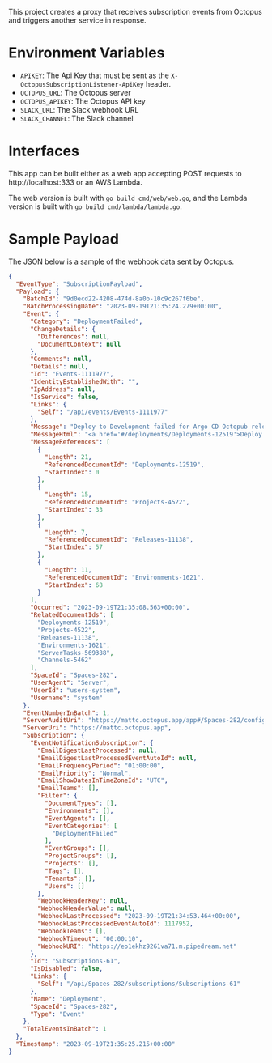 This project creates a proxy that receives subscription events from Octopus and triggers another service in response.

# Environment Variables
* `APIKEY`: The Api Key that must be sent as the `X-OctopusSubscriptionListener-ApiKey` header.
* `OCTOPUS_URL`: The Octopus server
* `OCTOPUS_APIKEY`: The Octopus API key
* `SLACK_URL`: The Slack webhook URL
* `SLACK_CHANNEL`: The Slack channel

# Interfaces

This app can be built either as a web app accepting POST requests to http://localhost:333 or an AWS Lambda. 

The web version is built with `go build cmd/web/web.go`, and the Lambda version is built with `go build cmd/lambda/lambda.go`.

# Sample Payload

The JSON below is a sample of the webhook data sent by Octopus.

```json
{
  "EventType": "SubscriptionPayload",
  "Payload": {
    "BatchId": "9d0ecd22-4208-474d-8a0b-10c9c267f6be",
    "BatchProcessingDate": "2023-09-19T21:35:24.279+00:00",
    "Event": {
      "Category": "DeploymentFailed",
      "ChangeDetails": {
        "Differences": null,
        "DocumentContext": null
      },
      "Comments": null,
      "Details": null,
      "Id": "Events-1111977",
      "IdentityEstablishedWith": "",
      "IpAddress": null,
      "IsService": false,
      "Links": {
        "Self": "/api/events/Events-1111977"
      },
      "Message": "Deploy to Development failed for Argo CD Octopub release 0.1.178 to Development",
      "MessageHtml": "<a href='#/deployments/Deployments-12519'>Deploy to Development</a> failed for <a href='#/projects/Projects-4522'>Argo CD Octopub</a> release <a href='#/releases/Releases-11138'>0.1.178</a> to <a href='#/environments/Environments-1621'>Development</a>",
      "MessageReferences": [
        {
          "Length": 21,
          "ReferencedDocumentId": "Deployments-12519",
          "StartIndex": 0
        },
        {
          "Length": 15,
          "ReferencedDocumentId": "Projects-4522",
          "StartIndex": 33
        },
        {
          "Length": 7,
          "ReferencedDocumentId": "Releases-11138",
          "StartIndex": 57
        },
        {
          "Length": 11,
          "ReferencedDocumentId": "Environments-1621",
          "StartIndex": 68
        }
      ],
      "Occurred": "2023-09-19T21:35:08.563+00:00",
      "RelatedDocumentIds": [
        "Deployments-12519",
        "Projects-4522",
        "Releases-11138",
        "Environments-1621",
        "ServerTasks-569388",
        "Channels-5462"
      ],
      "SpaceId": "Spaces-282",
      "UserAgent": "Server",
      "UserId": "users-system",
      "Username": "system"
    },
    "EventNumberInBatch": 1,
    "ServerAuditUri": "https://mattc.octopus.app/app#/Spaces-282/configuration/audit?eventCategories=DeploymentFailed&from=2023-09-19T21%3a34%3a53.%2b00%3a00&to=2023-09-19T21%3a35%3a24.%2b00%3a00",
    "ServerUri": "https://mattc.octopus.app",
    "Subscription": {
      "EventNotificationSubscription": {
        "EmailDigestLastProcessed": null,
        "EmailDigestLastProcessedEventAutoId": null,
        "EmailFrequencyPeriod": "01:00:00",
        "EmailPriority": "Normal",
        "EmailShowDatesInTimeZoneId": "UTC",
        "EmailTeams": [],
        "Filter": {
          "DocumentTypes": [],
          "Environments": [],
          "EventAgents": [],
          "EventCategories": [
            "DeploymentFailed"
          ],
          "EventGroups": [],
          "ProjectGroups": [],
          "Projects": [],
          "Tags": [],
          "Tenants": [],
          "Users": []
        },
        "WebhookHeaderKey": null,
        "WebhookHeaderValue": null,
        "WebhookLastProcessed": "2023-09-19T21:34:53.464+00:00",
        "WebhookLastProcessedEventAutoId": 1117952,
        "WebhookTeams": [],
        "WebhookTimeout": "00:00:10",
        "WebhookURI": "https://eo1ekhz9261va71.m.pipedream.net"
      },
      "Id": "Subscriptions-61",
      "IsDisabled": false,
      "Links": {
        "Self": "/api/Spaces-282/subscriptions/Subscriptions-61"
      },
      "Name": "Deployment",
      "SpaceId": "Spaces-282",
      "Type": "Event"
    },
    "TotalEventsInBatch": 1
  },
  "Timestamp": "2023-09-19T21:35:25.215+00:00"
}
```